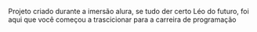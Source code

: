 Projeto criado durante a imersão alura, se tudo der certo Léo do futuro, foi aqui que você começou a trascicionar para a carreira de programação 
